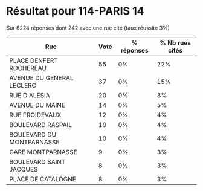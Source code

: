 # Résultat pour 114-PARIS 14

Sur 6224 réponses dont 242 avec une rue cité (taux réussite 3%)

| Rue | Vote | % réponses | % Nb rues cités|
|-----|------|------------|----------------|
| PLACE DENFERT ROCHEREAU | 55 | 0% | 22%|
| AVENUE DU GENERAL LECLERC | 37 | 0% | 15%|
| RUE D ALESIA | 20 | 0% | 8%|
| AVENUE DU MAINE | 14 | 0% | 5%|
| RUE FROIDEVAUX | 12 | 0% | 4%|
| BOULEVARD RASPAIL | 10 | 0% | 4%|
| BOULEVARD DU MONTPARNASSE | 10 | 0% | 4%|
| GARE MONTPARNASSE | 9 | 0% | 3%|
| BOULEVARD SAINT JACQUES | 8 | 0% | 3%|
| PLACE DE CATALOGNE | 8 | 0% | 3%|
